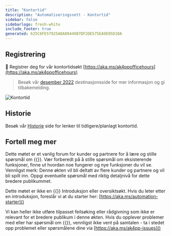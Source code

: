 ```yaml
---
title: "Kontortid"
description: "Automatiseringssett - Kontortid"
sidebar: false
sidebarlogo: fresh-white
include_footer: true
generated: 625C6FE57925A8A8944907DF2DE575EA9E05D10A
---
```


## Registrering

<g-emoji class="g-emoji" alias="calendar" fallback-src="https://github.githubassets.com/images/icons/emoji/unicode/1f4c6.png">📆</g-emoji> Registrer deg for vår kontortidsøkt [https://aka.ms/ak4ppofficehours](https://aka.ms/ak4ppofficehours)

> Besøk vår [desember 2022](/nb/office-hours/november-2022) destinasjonsside for mer informasjon og gi tilbakemelding.

![Kontortid](/images/office-hours.png)

## Historie

Besøk vår [Historie](/nb/office-hours/history) side for lenker til tidligere/planlagt kontortid.

## Fortell meg mer

Dette møtet er et vanlig forum for kunder og partnere for å lære og stille spørsmål om {{<product-name>}}. Vær forberedt på å stille spørsmål om eksisterende funksjoner, finne ut hvordan noe fungerer og nye funksjoner du vil se. Vennligst merk: Denne økten vil bli deltatt av flere kunder og partnere og vil bli spilt inn. Oppgi eventuelle spørsmål med riktig detaljnivå for dette bredere publikummet.

Dette møtet er ikke en {{<product-name>}} Introduksjon eller oversiktsøkt. Hvis du leter etter en introduksjon, foreslår vi at du starter her: [https://aka.ms/automation-starter]()

Vi kan heller ikke utføre tilpasset feilsøking eller rådgivning som ikke er relevant for et bredere publikum i denne økten. Hvis du opplever problemer med eller har spørsmål om {{<product-name>}}, vennligst ikke vent på samtalen - ta i stedet opp problemet eller spørsmålene dine via [https://aka.ms/ak4pp-issues]()
